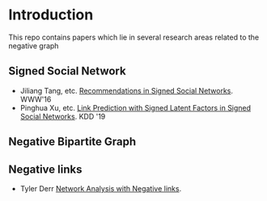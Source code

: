 # Introduction
This repo contains papers which lie in several research areas related to the negative graph

## Signed Social Network
- Jiliang Tang, etc. [Recommendations in Signed Social Networks](https://dl.acm.org/doi/pdf/10.1145/2872427.2882971). WWW'16
- Pinghua Xu, etc. [Link Prediction with Signed Latent Factors in Signed Social Networks](https://dl.acm.org/doi/pdf/10.1145/3292500.3330850). KDD '19

## Negative Bipartite Graph 

## Negative links
- Tyler Derr [Network Analysis with Negative links](https://dl.acm.org/doi/pdf/10.1145/3336191.3372188).
